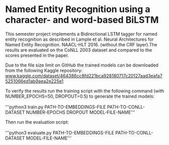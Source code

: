 # Named Entity Recognition using a character- and word-based BiLSTM

This semester project implements a Bidirectional LSTM tagger for named entity recognition as described in Lample et al. Neural Architectures for Named Entity Recognition. NAACL-HLT 2016. (without the CRF layer).The results are evaluated on the CoNLL 2003 dataset and compared to the scores presented in the paper.


Due to the file size limit on GitHub the trained models can be downloaded from the following Kaggle repository: www.kaggle.com/dataset/464386cc8fd221bca928180717c20127aad3eafa75251066ed1ab9aea2e225e1

To verify the results run the training script with the following command (with NUMBER_EPOCHS=50, DROPOUT=0.5) to generate the trained models:<br/>
<br/>
'''python3 train.py PATH-TO-EMBEDDINGS-FILE PATH-TO-CONLL-DATASET NUMBER-EPOCHS DROPOUT MODEL-FILE-NAME'''

Then run the evaluation script:<br/>
<br/>
'''python3 evaluate.py PATH-TO-EMBEDDINGS-FILE PATH-TO-CONLL-DATASET MODEL-FILE-NAME'''
